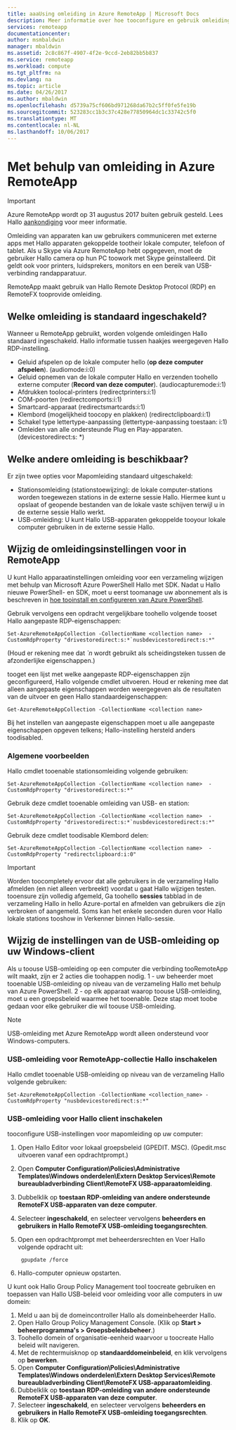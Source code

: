 ```yaml
---
title: aaaUsing omleiding in Azure RemoteApp | Microsoft Docs
description: Meer informatie over hoe tooconfigure en gebruik omleiding in RemoteApp
services: remoteapp
documentationcenter: 
author: msmbaldwin
manager: mbaldwin
ms.assetid: 2c8c867f-4907-4f2e-9ccd-2eb82bb5b837
ms.service: remoteapp
ms.workload: compute
ms.tgt_pltfrm: na
ms.devlang: na
ms.topic: article
ms.date: 04/26/2017
ms.author: mbaldwin
ms.openlocfilehash: d5739a75cf606bd971268da67b2c5ff0fe5fe19b
ms.sourcegitcommit: 523283cc1b3c37c428e77850964dc1c33742c5f0
ms.translationtype: MT
ms.contentlocale: nl-NL
ms.lasthandoff: 10/06/2017
---
```

# <a name="using-redirection-in-azure-remoteapp"></a>Met behulp van omleiding in Azure RemoteApp
> [!IMPORTANT]
> Azure RemoteApp wordt op 31 augustus 2017 buiten gebruik gesteld. Lees Hallo [aankondiging](https://go.microsoft.com/fwlink/?linkid=821148) voor meer informatie.
> 
> 

Omleiding van apparaten kan uw gebruikers communiceren met externe apps met Hallo apparaten gekoppelde tootheir lokale computer, telefoon of tablet. Als u Skype via Azure RemoteApp hebt opgegeven, moet de gebruiker Hallo camera op hun PC toowork met Skype geïnstalleerd. Dit geldt ook voor printers, luidsprekers, monitors en een bereik van USB-verbinding randapparatuur.

RemoteApp maakt gebruik van Hallo Remote Desktop Protocol (RDP) en RemoteFX tooprovide omleiding.

## <a name="what-redirection-is-enabled-by-default"></a>Welke omleiding is standaard ingeschakeld?
Wanneer u RemoteApp gebruikt, worden volgende omleidingen Hallo standaard ingeschakeld. Hallo informatie tussen haakjes weergegeven Hallo RDP-instelling.

* Geluid afspelen op de lokale computer hello (**op deze computer afspelen**). (audiomode:i:0)
* Geluid opnemen van de lokale computer Hallo en verzenden toohello externe computer (**Record van deze computer**). (audiocapturemode:i:1)
* Afdrukken toolocal-printers (redirectprinters:i:1)
* COM-poorten (redirectcomports:i:1)
* Smartcard-apparaat (redirectsmartcards:i:1)
* Klembord (mogelijkheid toocopy en plakken) (redirectclipboard:i:1)
* Schakel type lettertype-aanpassing (lettertype-aanpassing toestaan: i:1)
* Omleiden van alle ondersteunde Plug en Play-apparaten. (devicestoredirect:s: *)

## <a name="what-other-redirection-is-available"></a>Welke andere omleiding is beschikbaar?
Er zijn twee opties voor Mapomleiding standaard uitgeschakeld:

* Stationsomleiding (stationstoewijzing): de lokale computer-stations worden toegewezen stations in de externe sessie Hallo. Hiermee kunt u opslaat of geopende bestanden van de lokale vaste schijven terwijl u in de externe sessie Hallo werkt.
* USB-omleiding: U kunt Hallo USB-apparaten gekoppelde tooyour lokale computer gebruiken in de externe sessie Hallo.

## <a name="change-your-redirection-settings-in-remoteapp"></a>Wijzig de omleidingsinstellingen voor in RemoteApp
U kunt Hallo apparaatinstellingen omleiding voor een verzameling wijzigen met behulp van Microsoft Azure PowerShell Hallo met SDK. Nadat u Hallo nieuwe PowerShell- en SDK, moet u eerst toomanage uw abonnement als is beschreven in [hoe tooinstall en configureren van Azure PowerShell](/powershell/azure/overview).

Gebruik vervolgens een opdracht vergelijkbare toohello volgende tooset Hallo aangepaste RDP-eigenschappen:

    Set-AzureRemoteAppCollection -CollectionName <collection name>  -CustomRdpProperty "drivestoredirect:s:*`nusbdevicestoredirect:s:*"

(Houd er rekening mee dat  *`n*  wordt gebruikt als scheidingsteken tussen de afzonderlijke eigenschappen.)

tooget een lijst met welke aangepaste RDP-eigenschappen zijn geconfigureerd, Hallo volgende cmdlet uitvoeren. Houd er rekening mee dat alleen aangepaste eigenschappen worden weergegeven als de resultaten van de uitvoer en geen Hallo standaardeigenschappen:  

    Get-AzureRemoteAppCollection -CollectionName <collection name>

Bij het instellen van aangepaste eigenschappen moet u alle aangepaste eigenschappen opgeven telkens; Hallo-instelling hersteld anders toodisabled.   

### <a name="common-examples"></a>Algemene voorbeelden
Hallo cmdlet tooenable stationsomleiding volgende gebruiken:  

    Set-AzureRemoteAppCollection -CollectionName <collection name>  -CustomRdpProperty "drivestoredirect:s:*"

Gebruik deze cmdlet tooenable omleiding van USB- en station:

    Set-AzureRemoteAppCollection -CollectionName <collection name>  -CustomRdpProperty "drivestoredirect:s:*`nusbdevicestoredirect:s:*"

Gebruik deze cmdlet toodisable Klembord delen:  

    Set-AzureRemoteAppCollection -CollectionName <collection name>  -CustomRdpProperty "redirectclipboard:i:0"

> [!IMPORTANT]
> Worden toocompletely ervoor dat alle gebruikers in de verzameling Hallo afmelden (en niet alleen verbreekt) voordat u gaat Hallo wijzigen testen. tooensure zijn volledig afgemeld, Ga toohello **sessies** tabblad in de verzameling Hallo in hello Azure-portal en afmelden van gebruikers die zijn verbroken of aangemeld. Soms kan het enkele seconden duren voor Hallo lokale stations tooshow in Verkenner binnen Hallo-sessie.
> 
> 

## <a name="change-usb-redirection-settings-on-your-windows-client"></a>Wijzig de instellingen van de USB-omleiding op uw Windows-client
Als u toouse USB-omleiding op een computer die verbinding tooRemoteApp wilt maakt, zijn er 2 acties die toohappen nodig. 1 - uw beheerder moet tooenable USB-omleiding op niveau van de verzameling Hallo met behulp van Azure PowerShell. 2 - op elk apparaat waarop toouse USB-omleiding, moet u een groepsbeleid waarmee het tooenable. Deze stap moet toobe gedaan voor elke gebruiker die wil toouse USB-omleiding.

> [!NOTE]
> USB-omleiding met Azure RemoteApp wordt alleen ondersteund voor Windows-computers.
> 
> 

### <a name="enable-usb-redirection-for-hello-remoteapp-collection"></a>USB-omleiding voor RemoteApp-collectie Hallo inschakelen
Hallo cmdlet tooenable USB-omleiding op niveau van de verzameling Hallo volgende gebruiken:

    Set-AzureRemoteAppCollection -CollectionName <collection_name> -CustomRdpProperty "nusbdevicestoredirect:s:*"

### <a name="enable-usb-redirection-for-hello-client-computer"></a>USB-omleiding voor Hallo client inschakelen
tooconfigure USB-instellingen voor mapomleiding op uw computer:

1. Open Hallo Editor voor lokaal groepsbeleid (GPEDIT. MSC). (Gpedit.msc uitvoeren vanaf een opdrachtprompt.)
2. Open **Computer Configuration\Policies\Administrative Templates\Windows onderdelen\Extern Desktop Services\Remote bureaubladverbinding Client\RemoteFX USB-apparaatomleiding**.
3. Dubbelklik op **toestaan RDP-omleiding van andere ondersteunde RemoteFX USB-apparaten van deze computer**.
4. Selecteer **ingeschakeld**, en selecteer vervolgens **beheerders en gebruikers in Hallo RemoteFX USB-omleiding toegangsrechten**.
5. Open een opdrachtprompt met beheerdersrechten en Voer Hallo volgende opdracht uit:
   
        gpupdate /force
6. Hallo-computer opnieuw opstarten.

U kunt ook Hallo Group Policy Management tool toocreate gebruiken en toepassen van Hallo USB-beleid voor omleiding voor alle computers in uw domein:

1. Meld u aan bij de domeincontroller Hallo als domeinbeheerder Hallo.
2. Open Hallo Group Policy Management Console. (Klik op **Start > beheerprogramma's > Groepsbeleidsbeheer**.)
3. Toohello domein of organisatie-eenheid waarvoor u toocreate Hallo beleid wilt navigeren.
4. Met de rechtermuisknop op **standaarddomeinbeleid**, en klik vervolgens op **bewerken**.
5. Open **Computer Configuration\Policies\Administrative Templates\Windows onderdelen\Extern Desktop Services\Remote bureaubladverbinding Client\RemoteFX USB-apparaatomleiding**.
6. Dubbelklik op **toestaan RDP-omleiding van andere ondersteunde RemoteFX USB-apparaten van deze computer**.
7. Selecteer **ingeschakeld**, en selecteer vervolgens **beheerders en gebruikers in Hallo RemoteFX USB-omleiding toegangsrechten**.
8. Klik op **OK**.  

